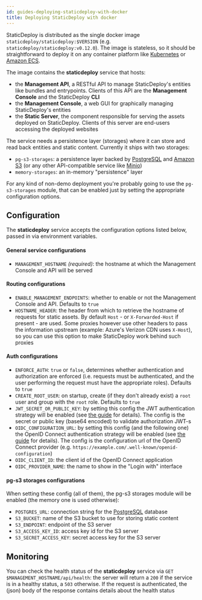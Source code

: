 ```yaml
---
id: guides-deploying-staticdeploy-with-docker
title: Deploying StaticDeploy with docker
---
```


StaticDeploy is distributed as the single docker image
`staticdeploy/staticdeploy:$VERSION` (e.g. `staticdeploy/staticdeploy:v0.12.0`).
The image is stateless, so it should be straightforward to deploy it on any
container platform like [Kubernetes](https://kubernetes.io/) or
[Amazon ECS](https://aws.amazon.com/ecs/).

The image contains the **staticdeploy** service that hosts:

- the **Management API**, a RESTful API to manage StaticDeploy's entities like
  bundles and entrypoints. Clients of this API are the **Management Console**
  and the StaticDeploy **CLI**
- the **Management Console**, a web GUI for graphically managing StaticDeploy's
  entities
- the **Static Server**, the component responsible for serving the assets
  deployed on StaticDeploy. Clients of this server are end-users accessing the
  deployed websites

The service needs a persistence layer (storages) where it can store and read
back entities and static content. Currently it ships with two storages:

- `pg-s3-storages`: a persistence layer backed by
  [PostgreSQL](https://www.postgresql.org/) and
  [Amazon S3](https://aws.amazon.com/s3/) (or any other API-compatible service
  like [Minio](https://minio.io/))
- `memory-storages`: an in-memory "persistence" layer

For any kind of non-demo deployment you're probably going to use the
`pg-s3-storages` module, that can be enabled just by setting the appropriate
configuration options.

## Configuration

The **staticdeploy** service accepts the configuration options listed below,
passed in via environment variables.

#### General service configurations

- `MANAGEMENT_HOSTNAME` _(required)_: the hostname at which the Management
  Console and API will be served

#### Routing configurations

- `ENABLE_MANAGEMENT_ENDPOINTS`: whether to enable or not the Management Console
  and API. Defaults to `true`
- `HOSTNAME_HEADER`: the header from which to retrieve the hostname of requests
  for static assets. By default `Host` - or `X-Forwarded-Host` if present - are
  used. Some proxies however use other headers to pass the information upstream
  (example: Azure's Verizon CDN uses `X-Host`), so you can use this option to
  make StaticDeploy work behind such proxies

#### Auth configurations

- `ENFORCE_AUTH`: `true` or `false`, determines whether authentication and
  authorization are enforced (i.e. requests must be authenticated, and the user
  performing the request must have the appropriate roles). Defaults to `true`
- `CREATE_ROOT_USER`: on startup, create (if they don't already exist) a `root`
  user and group with the `root` role. Defaults to `true`
- `JWT_SECRET_OR_PUBLIC_KEY`: by setting this config the JWT authentication
  strategy will be enabled (see [the guide](/docs/guides-jwt-providers) for
  details). The config is the secret or public key (base64 encoded) to validate
  authorization JWT-s
- `OIDC_CONFIGURATION_URL`: by setting this config (and the following one) the
  OpenID Connect authentication strategy will be enabled (see
  [the guide](/docs/guides-openid-connect-providers) for details). The config is
  the configuration url of the OpenID Connect provider (e.g.
  `https://example.com/.well-known/openid-configuration`)
- `OIDC_CLIENT_ID`: the client id of the OpenID Connect application
- `OIDC_PROVIDER_NAME`: the name to show in the "Login with" interface

#### pg-s3 storages configurations

When setting these config (all of them), the pg-s3 storages module will be
enabled (the memory one is used otherwise):

- `POSTGRES_URL`: connection string for the
  [PostgreSQL](https://www.postgresql.org/) database
- `S3_BUCKET`: name of the S3 bucket to use for storing static content
- `S3_ENDPOINT`: endpoint of the S3 server
- `S3_ACCESS_KEY_ID`: access key id for the S3 server
- `S3_SECRET_ACCESS_KEY`: secret access key for the S3 server

## Monitoring

You can check the health status of the **staticdeploy** service via
`GET $MANAGEMENT_HOSTNAME/api/health`: the server will return a `200` if the
service is in a healthy status, a `503` otherwise. If the request is
authenticated, the (json) body of the response contains details about the health
status

